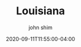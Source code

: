 ---
date: 2020-09-11T11:55:00-04:00
title: "Louisiana"
ab: "LA"
seo_title: "List of all current and former Louisiana Governor"
description: List of all current and former Louisiana Governor
author: john shim
url: /louisiana/
weight: 1
---